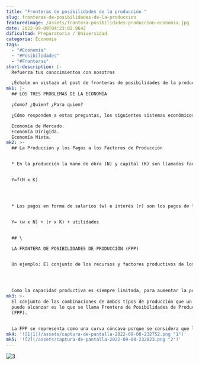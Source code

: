 ```yaml
---
title: "Fronteras de posibilidades de la producción "
slug: fronteras-de-posibilidades-de-la-produccion
featuredimage: /assets/frontera-posibilidades-produccion-economia.jpg
date: 2022-09-09T04:23:02.964Z
dificultad: Preparatoria / Universidad
categoria: Economia
tags:
  - "#Economia"
  - "#Posibilidades"
  - "#Fronteras"
short-description: |-
  Refuerza tus conocimientos con nosotros

  ¡﻿Échale un vistazo al post de fronteras de posibilidades de la producción!
mk1: |-
  ## LOS TRES PROBLEMAS DE LA ECONOMÍA 

  ¿﻿Como? ¿Quien? ¿Para quien?

  ¿Cómo responden a estas preguntas, los siguientes sistemas económicos?: 

  Economía de Mercado. 
  Economía Dirigida. 
  Economía Mixta.
mk2: >-
  ## La Producción y los Pagos a los Factores de Producción 


  * En la producción la mano de obra (N) y capital (K) son llamados factores de producción. 


  Y=f(N x K) 




  * Los pagos en forma de salarios (w) e interés (r) son los pagos de los factores de producción. 


  Y= (w x N) + (r x K) + utilidades 


  ## \

  LA FRONTERA DE POSIBILIDADES DE PRODUCCIÓN (FPP) 


  Un ejemplo: El conjunto de los recursos y factores productivos de los que dispone un país, puede dedicarse a la producción de máquinas o de pan, es decir, a la producción de bienes de capital o a la de bienes de consumo.  




  Como la capacidad productiva es siempre limitada, para aumentar la producción de bienes de capital será necesario disminuir la cantidad producida de bienes de consumo y viceversa.
mk3: >-
  El conjunto de las combinaciones de ambos tipos de producción que un país
  puede alcanzar es lo que se llama Frontera de Posibilidades de Producción
  (FPP).  


  La FPP se representa como una curva cóncava porque se considera que los recursos de un país son variados. Algunos recursos serán más eficaces si se les dedica a la producción de bienes de consumo y otros serán más eficaces si se destinan a producir bienes de capital.
mk4: '![1|1](/assets/captura-de-pantalla-2022-09-08-232752.png "1")'
mk5: '![2](/assets/captura-de-pantalla-2022-09-08-232823.png "2")'
---
```

![3](/assets/captura-de-pantalla-2022-09-08-232846.png "3")